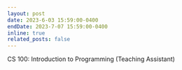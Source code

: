 ```yaml
---
layout: post
date: 2023-6-03 15:59:00-0400
endDate: 2023-7-07 15:59:00-0400
inline: true
related_posts: false
---
```


CS 100: Introduction to Programming (Teaching Assistant)
